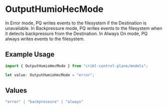 # OutputHumioHecMode

In Error mode, PQ writes events to the filesystem if the Destination is unavailable. In Backpressure mode, PQ writes events to the filesystem when it detects backpressure from the Destination. In Always On mode, PQ always writes events to the filesystem.

## Example Usage

```typescript
import { OutputHumioHecMode } from "cribl-control-plane/models";

let value: OutputHumioHecMode = "error";
```

## Values

```typescript
"error" | "backpressure" | "always"
```